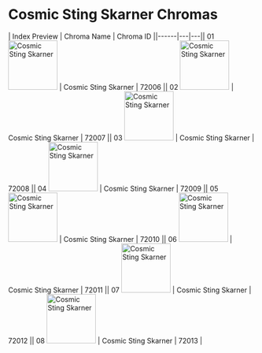 # Cosmic Sting Skarner Chromas

| Index  Preview | Chroma Name | Chroma ID ||------|---|---|| 01  <img src='https://raw.communitydragon.org/latest/plugins/rcp-be-lol-game-data/global/default/v1/champion-chroma-images/72/72006.png' alt='Cosmic Sting Skarner' width='100'> | Cosmic Sting Skarner | 72006 || 02  <img src='https://raw.communitydragon.org/latest/plugins/rcp-be-lol-game-data/global/default/v1/champion-chroma-images/72/72007.png' alt='Cosmic Sting Skarner' width='100'> | Cosmic Sting Skarner | 72007 || 03  <img src='https://raw.communitydragon.org/latest/plugins/rcp-be-lol-game-data/global/default/v1/champion-chroma-images/72/72008.png' alt='Cosmic Sting Skarner' width='100'> | Cosmic Sting Skarner | 72008 || 04  <img src='https://raw.communitydragon.org/latest/plugins/rcp-be-lol-game-data/global/default/v1/champion-chroma-images/72/72009.png' alt='Cosmic Sting Skarner' width='100'> | Cosmic Sting Skarner | 72009 || 05  <img src='https://raw.communitydragon.org/latest/plugins/rcp-be-lol-game-data/global/default/v1/champion-chroma-images/72/72010.png' alt='Cosmic Sting Skarner' width='100'> | Cosmic Sting Skarner | 72010 || 06  <img src='https://raw.communitydragon.org/latest/plugins/rcp-be-lol-game-data/global/default/v1/champion-chroma-images/72/72011.png' alt='Cosmic Sting Skarner' width='100'> | Cosmic Sting Skarner | 72011 || 07  <img src='https://raw.communitydragon.org/latest/plugins/rcp-be-lol-game-data/global/default/v1/champion-chroma-images/72/72012.png' alt='Cosmic Sting Skarner' width='100'> | Cosmic Sting Skarner | 72012 || 08  <img src='https://raw.communitydragon.org/latest/plugins/rcp-be-lol-game-data/global/default/v1/champion-chroma-images/72/72013.png' alt='Cosmic Sting Skarner' width='100'> | Cosmic Sting Skarner | 72013 |